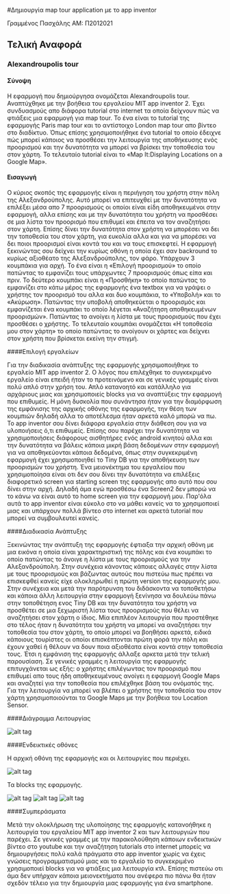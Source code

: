 #Δημιουργία map tour application με το app inventor

Γραμμένος Πασχάλης
AM: Π2012021

## Τελική Αναφορά


### Alexandroupolis tour

#### Σύνοψη

Η εφαρμογή που δημιούργησα ονομάζεται Alexandroupolis tour. Αναπτύχθηκε με την βοήθεια του εργαλείου MIT app inventor 2. Έχει συνδυασμούς απο διάφορα tutorial στο internet τα οποία δείχνουν πώς να φτιάξεις μια εφαρμογή για map tour. Το ένα είναι το tutorial της εφαρμογής Paris map tour και το αντίστοιχο London map tour απο βίντεο στο διαδίκτυο. Όπως επίσης χρησιμοποιήθηκε ένα tutorial το οποίο έδειχνε πώς μπορεί κάποιος να προσθέσει την λειτουργία της αποθήκευσης ενός προορισμού και την δυνατότητα να μπορεί να βρίσκει την τοποθεσία του στον χάρτη. Το τελευταίο tutorial είναι το «Map It:Displaying Locations on a Google Map».


#### Εισαγωγή

Ο κύριος σκοπός της εφαρμογής είναι η περιήγηση του χρήστη στην πόλη της Αλεξανδρούπολης. Αυτό μπορεί να επιτευχθεί με την δυνατότητα να επιλέξει μέσα απο 7 προορισμούς οι οποίοι είναι είδη αποθηκευμένοι στην εφαρμογή, αλλα επίσης και με την δυνατότητα του χρήστη να προσθέσει σε μια λίστα τον προορισμό που επιθυμεί και έπειτα να τον αναζητήσει στον χάρτη. Επίσης δίνει την δυνατότητα στον χρήστη να μπορέσει να δει την τοποθεσία του στον χάρτη, για ευκολία αλλα και για να μπορέσει να δει ποιοι προορισμοί είναι κοντά του και να τους επισκεφτεί. Η εφαρμογή ξεκινώντας σου δείχνει την κυρίως οθόνη η οποία έχει σαν backround το κυρίως αξιοθέατο της Αλεξανδρούπολης, τον φάρο. Υπάρχουν 3 κουμπάκια για αρχή. Το ένα είναι η «Επιλογή προορισμού» το οποίο πατώντας το εμφανίζει τους υπάρχωντες 7 προορισμούς όπως είπα και πριν. Το δεύτερο κουμπάκι είναι η «Προσθήκη» το οποίο πατώντας το εμφανίζει στο κάτω μέρος της εφαρμογής ένα textbox για να γράψει ο χρήστης τον προορισμό του αλλα και δυο κουμπάκια, το «Υποβολή» και το «Ακύρωση». Πατώντας την υποβολή αποθηκεύεται ο προορισμός και εμφανίζεται ένα κουμπάκι το οποίο λέγεται «Αναζήτηση αποθηκευμένων προορισμών». Πατώντας το ανοίγει η λίστα με τους προορισμούς που έχει προσθέσει ο χρήστης. Το τελευταίο κουμπάκι ονομάζεται «Η τοποθεσία μου στον χάρτη» το οποίο πατώντας το ανοίγουν οι χάρτες και δείχνει στον χρήστη που βρίσκεται εκείνη την στιγμή.


####Επιλογή εργαλείων

Για την διαδικασία ανάπτυξης της εφαρμογής χρησιμοποιήθηκε το εργαλείο MIT app inventor 2. Ο λόγος που επιλέχθηκε το συγκεκριμένο εργαλείο είναι επειδή ήταν το προτεινόμενο και σε γενικές γραμμές είναι πολύ απλό στην χρήση του. Απλό κατανοητό και κατάλληλο για αρχάριους μιας και χρησιμοποιείς blocks για να αναπτύξεις την εφαρμογή που επιθυμείς. Η μόνη δυσκολία που συνάντησα ήταν για την διαμόρφωση της εμφάνισης της αρχικής οθόνης της εφαρμογής, την θέση των κουμπιών δηλαδή αλλα το αποτέλεσμα ήταν αρκετά καλό μπορώ να πω. Το app inventor σου δίνει διάφορα εργαλεία στην διάθεση σου για να υλοποιήσεις ό,τι επιθυμείς. Επίσης σου παρέχει την δυνατότητα να χρησιμοποιήσεις διάφορους αισθητήρες ενός android κινητού αλλα και την δυνατότητα να βάλεις κάποια μικρή βάση δεδομένων στην εφαρμογή για να αποθηκεύονται κάποια δεδομένα, όπως στην συγκεκριμένη εφαρμογή έχει χρησιμοποιηθεί το Tiny DB για την αποθήκευση των προορισμών του χρήστη. Ένα μειονέκτημα του εργαλείου που χρησιμοποίησα είναι οτι δεν σου δίνει την δυνατότητα να επιλέξεις διαφορετικό screen για starting screen της εφαρμογής απο αυτό που σου δίνει στην αρχή. Δηλαδή άμα εγώ προσθέσω ένα Screen2 δεν μπορώ να το κάνω να είναι αυτό το home screen για την εφαρμογή μου. Παρ'όλα αυτά το app inventor είναι εύκολο στο να μάθει κανείς να το χρησιμοποιεί μιας και υπάρχουν πολλά βίντεο στο internet και αρκετά tutorial που μπορεί να συμβουλευτεί κανείς.


####Διαδικασία Ανάπτυξης

Ξεκινώντας την ανάπτυξη της εφαρμογής έφτιαξα την αρχική οθόνη με μια εικόνα η οποία είναι χαρακτηριστική της πόλης και ένα κουμπάκι το οποίο πατώντας το άνοιγε η λίστα με τους προορισμούς για την Αλεξανδρούπολη. Στην συνέχεια κάνοντας κάποιες αλλαγές στην λίστα με τους προορισμούς και βάζωντας αυτούς που πιστεύω πως πρέπει να επισκεφθεί κανείς είχε ολοκληρωθεί η πρώτη version της εφαρμογής μου. Στην συνέχεια και μετά την παρότρυνση του διδάσκοντα να τοποθετήσω και κάποια άλλη λειτουργία στην εφαρμογή ξενίνησα να δουλεύω πάνω στην τοποθέτηση ενος Tiny DB και την δυνατότητα του χρήστη να προσθέτει σε μια ξεχωριστή λίστα τους προορισμούς που θέλει να αναζητήσει στον χάρτη ο ίδιος. Μία επιπλέον λειτουργία που προστέθηκε στο τέλος ήταν η δυνατότητα του χρήστη να μπορεί να αναζητήσει την τοποθεσία του στον χάρτη, το οποίο μπορεί να βοηθήσει αρκετά, ειδικά κάποιους τουρίστες οι οποίοι επισκέπτονται πρώτη φορά την πόλη και έχουν χαθεί ή θέλουν να δουν ποια αξιοθέατα είναι κοντά στην τοποθεσία τους. Έτσι η εμφάνιση της εφαρμογής άλλαξε αρκετα μετά την τελική παρουσίαση. Σε γενικές γραμμές η λειτουργία της εφαρμογής επιτυγχάνεται ως εξής: ο χρήστης επιλέγωντας τον προορισμό που επιθυμεί απο τους ήδη αποθηκευμένους ανοίγει η εφαρμογή Google Maps και αναζητεί για την τοποθεσία που επιλέχθηκε βάση του ονόματός της. Για την λειτουργία να μπορεί να βλέπει ο χρήστης την τοποθεσία του στον χάρτη χρησιμοποιούνται τα Google Maps με την βοήθεια του Location Sensor. 


####Διάγραμμα Λειτουργίας

![alt tag](https://github.com/gpasxalis/gpasxalisRepository/blob/master/%CE%94%CE%B9%CE%AC%CE%B3%CF%81%CE%B1%CE%BC%CE%BC%CE%B1%20%CE%BB%CE%B5%CE%B9%CF%84%CE%BF%CF%85%CF%81%CE%B3%CE%AF%CE%B1%CF%82/%CE%94%CE%B9%CE%AC%CE%B3%CF%81%CE%B1%CE%BC%CE%BC%CE%B1%20%CE%BB%CE%B5%CE%B9%CF%84%CE%BF%CF%85%CF%81%CE%B3%CE%AF%CE%B1%CF%82.jpg)


####Ενδεικτικές οθόνες

Η αρχική οθόνη της εφαρμογής και οι λειτουργίες που περιέχει.

![alt tag](https://github.com/gpasxalis/gpasxalisRepository/blob/master/screenshot/%CE%BF%CE%B8%CF%8C%CE%BD%CE%B7%20%CE%B5%CF%86%CE%B1%CF%81%CE%BC%CE%BF%CE%B3%CE%AE%CF%82.jpg)

Τα blocks της εφαρμογής.

![alt tag](https://github.com/gpasxalis/gpasxalisRepository/blob/master/screenshot/appblocks1.jpg)
![alt tag](https://github.com/gpasxalis/gpasxalisRepository/blob/master/screenshot/appblocks2.jpg)
![alt tag](https://github.com/gpasxalis/gpasxalisRepository/blob/master/screenshot/appblocks3.jpg)


####Συμπεράσματα

Μετά την ολοκλήρωση της υλοποίησης της εφαρμογής κατανοήθηκε η λειτουργία του εργαλείου MIT app inventor 2 και των λειτουργιών που παρέχει. Σε γενικές γραμμές με την παρακολούθηση κάποιων ενδεικτικών βίντεο στο youtube και την αναζήτηση tutorials στο internet μπορείς να δημιουργήσεις πολύ καλά πράγματα στο app inventor χωρίς να έχεις γνώσεις προγραμματισμού μιας και το εργαλείο το συγκεκριμένο χρησιμοποιεί blocks για να φτιάξεις μια λειτουργία κτλ. Επίσης πιστεύω οτι άμα δεν υπήρχαν κάποια μειονεκτήματα που ανέφερα πιο πάνω θα ήταν σχεδόν τέλειο για την δημιουργία μιας εφαρμογής για ένα smartphone.


